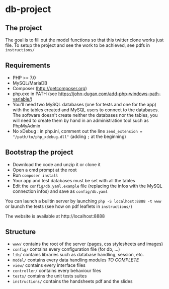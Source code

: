 # db-project

## The project
The goal is to fill out the model functions so that this twitter clone works just file.
To setup the project and see the work to be achieved, see pdfs in `instructions/`

## Requirements
* PHP >= 7.0
* MySQL/MariaDB
* Composer (http://getcomposer.org)
* php.exe in PATH (see https://john-dugan.com/add-php-windows-path-variable/)
* You'll need two MySQL databases (one for tests and one for the app) with the tables created and MySQL users to connect to the databases. The software doesn't create neither the databases nor the tables, you will need to create them by hand in an administration tool such as PhpMyAdmin
* No xDebug : in php.ini, comment out the line `zend_extension = "/path/to/php_xdebug.dll"` (adding `;` at the beginning)

## Bootstrap the project
* Download the code and unzip it or clone it
* Open a cmd prompt at the root
* Run `composer install`
* Your app and test databases must be set with all the tables
* Edit the `config/db.yaml.example` file (replacing the infos with the MySQL connection infos) and save as `config/db.yaml`

You can launch a builtin server by launching `php -S localhost:8888 -t www` or launch the tests (see how on pdf leaflets in `instructions/`)

The website is available at http://localhost:8888

## Structure
* `www/` contains the root of the server (pages, css stylesheets and images)
* `config/` contains every configuration file (for db, …)
* `lib/` contains libraries such as database handling, session, etc.
* `model/` contains every data handling modules *TO COMPLETE*
* `view/` contains every interface files
* `controller/` contains every behaviour files
* `tests/` contains the unit tests suites
* `instructions/` contains the handsheets pdf and the slides
